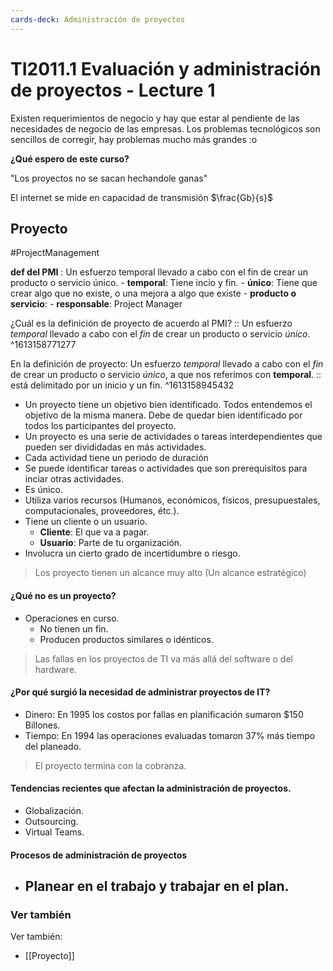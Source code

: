 ```yaml
---
cards-deck: Administración de proyectos
---
```

# TI2011.1 Evaluación y administración de proyectos - Lecture 1

Existen requerimientos de negocio y hay que estar al pendiente de las necesidades de negocio de las empresas.
Los problemas tecnológicos son sencillos de corregir, hay problemas mucho más grandes :o 

**¿Qué espero de este curso?**

"Los proyectos no se sacan hechandole ganas"

El internet se mide en capacidad de transmisión $\frac{Gb}{s}$


## Proyecto
#ProjectManagement


**def del PMI** : Un esfuerzo temporal llevado a cabo con el fin de crear un producto o servicio único. 
	- **temporal**: Tiene incio y fin.
	- **único**: Tiene que crear algo que no existe, o una mejora a algo que existe
	- **producto o servicio**: 
	- **responsable**: Project Manager
	
¿Cuál es la definición de proyecto de acuerdo al PMI? :: Un esfuerzo _temporal_ llevado a cabo con el _fin_ de crear un producto o servicio _único_. 
^1613158771277

En la definición de proyecto: Un esfuerzo _temporal_ llevado a cabo con el _fin_ de crear un producto o servicio _único_, a que nos referimos con **temporal**. :: está delimitado por un inicio y un fin.
^1613158945432
	
	
- Un proyecto tiene un objetivo bien identificado. Todos entendemos el objetivo de la misma manera. Debe de quedar bien identificado por todos los participantes del proyecto.
- Un proyecto es una serie de actividades o tareas interdependientes que pueden ser divididadas en más actividades.
- Cada actividad tiene un periodo de duración
- Se puede identificar tareas o actividades que son prerequisitos para inciar otras actividades.
- Es único.
- Utiliza varios recursos (Humanos, económicos, físicos, presupuestales, computacionales, proveedores, étc.).
- Tiene un cliente o un usuario. 
	- **Cliente**: El que va a pagar.
	- **Usuario**: Parte de tu organización.
- Involucra un cierto grado de incertidumbre o riesgo.

> Los proyecto tienen un alcance muy alto (Un alcance estratégico)

#### ¿Qué no es un proyecto?
- Operaciones en curso.
	- No tienen un fin.
	- Producen productos similares o idénticos.

> Las fallas en los proyectos de TI va más allá del software o del hardware.

#### ¿Por qué surgió la necesidad de administrar proyectos de IT?
- Dinero: En 1995 los costos por fallas en planificación sumaron $150 Billones. 
- Tiempo: En 1994 las operaciones evaluadas tomaron 37% más tiempo del planeado.

> El proyecto termina con la cobranza.

#### Tendencias recientes que afectan la administración de proyectos.
- Globalización.
- Outsourcing.
- Virtual Teams.

#### Procesos de administración de proyectos
- Planear en el trabajo y trabajar en el plan.
	- 
### Ver también

Ver también:
- [[Proyecto]]


